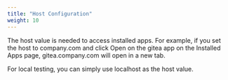 ```yaml
---
title: "Host Configuration"
weight: 10
---
```


The host value is needed to access installed apps. For example, if you set the host to company.com and click Open on the gitea app on the Installed Apps page, gitea.company.com will open in a new tab.

For local testing, you can simply use localhost as the host value.